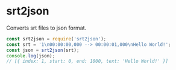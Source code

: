 # srt2json

Converts srt files to json format.
```javascript
const srt2json = require('srt2json');
const srt = '1\n00:00:00,000 --> 00:00:01,000\nHello World!';
const json = srt2json(srt);
console.log(json); 
// [{ index: 1, start: 0, end: 1000, text: 'Hello World!' }]
```